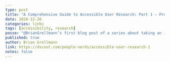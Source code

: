 ```yaml
---
type: post
title: "A Comprehensive Guide to Accessible User Research: Part 1 – Project Planning"
date: 2020-12-26
categories: links
tags: [accessibility, research]
posse: "@BrianGrellmann’s first blog post of a series about taking an inclusive approach to accessibility in design research."
published: true
author: Brian Grellmann
link: https://dscout.com/people-nerds/accessible-user-research-1
notes: false
---
```

